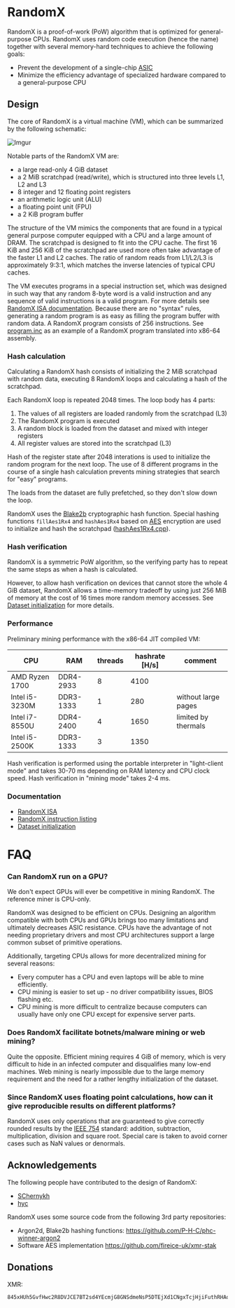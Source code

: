 # RandomX
RandomX is a proof-of-work (PoW) algorithm that is optimized for general-purpose CPUs. RandomX uses random code execution (hence the name) together with several memory-hard techniques to achieve the following goals:

* Prevent the development of a single-chip [ASIC](https://en.wikipedia.org/wiki/Application-specific_integrated_circuit)
* Minimize the efficiency advantage of specialized hardware compared to a general-purpose CPU

## Design

The core of RandomX is a virtual machine (VM), which can be summarized by the following schematic:

![Imgur](https://i.imgur.com/8RYNWLk.png)

Notable parts of the RandomX VM are:

* a large read-only 4 GiB dataset
* a 2 MiB scratchpad (read/write), which is structured into three levels L1, L2 and L3
* 8 integer and 12 floating point registers
* an arithmetic logic unit (ALU)
* a floating point unit (FPU)
* a 2 KiB program buffer

The structure of the VM mimics the components that are found in a typical general purpose computer equipped with a CPU and a large amount of DRAM. The scratchpad is designed to fit into the CPU cache. The first 16 KiB and 256 KiB of the scratchpad are used more often take advantage of the faster L1 and L2 caches. The ratio of random reads from L1/L2/L3 is approximately 9:3:1, which matches the inverse latencies of typical CPU caches.

The VM executes programs in a special instruction set, which was designed in such way that any random 8-byte word is a valid instruction and any sequence of valid instructions is a valid program. For more details see [RandomX ISA documentation](doc/isa.md). Because there are no "syntax" rules, generating a random program is as easy as filling the program buffer with random data. A RandomX program consists of 256 instructions. See [program.inc](src/program.inc) as an example of a RandomX program translated into x86-64 assembly.

### Hash calculation

Calculating a RandomX hash consists of initializing the 2 MiB scratchpad with random data, executing 8 RandomX loops and calculating a hash of the scratchpad.

Each RandomX loop is repeated 2048 times. The loop body has 4 parts:
1. The values of all registers are loaded randomly from the scratchpad (L3)
2. The RandomX program is executed
3. A random block is loaded from the dataset and mixed with integer registers
4. All register values are stored into the scratchpad (L3)

Hash of the register state after 2048 interations is used to initialize the random program for the next loop. The use of 8 different programs in the course of a single hash calculation prevents mining strategies that search for "easy" programs.

The loads from the dataset are fully prefetched, so they don't slow down the loop.

RandomX uses the [Blake2b](https://en.wikipedia.org/wiki/BLAKE_%28hash_function%29#BLAKE2) cryptographic hash function. Special hashing functions `fillAes1Rx4` and `hashAes1Rx4` based on [AES](https://en.wikipedia.org/wiki/Advanced_Encryption_Standard) encryption are used to initialize and hash the scratchpad ([hashAes1Rx4.cpp](src/hashAes1Rx4.cpp)).

### Hash verification

RandomX is a symmetric PoW algorithm, so the verifying party has to repeat the same steps as when a hash is calculated.

However, to allow hash verification on devices that cannot store the whole 4 GiB dataset, RandomX allows a time-memory tradeoff by using just 256 MiB of memory at the cost of 16 times more random memory accesses. See [Dataset initialization](doc/dataset.md) for more details.

### Performance
Preliminary mining performance with the x86-64 JIT compiled VM:

|CPU|RAM|threads|hashrate [H/s]|comment|
|-----|-----|----|----------|-----|
|AMD Ryzen 1700|DDR4-2933|8|4100|
|Intel i5-3230M|DDR3-1333|1|280|without large pages
|Intel i7-8550U|DDR4-2400|4|1650|limited by thermals
|Intel i5-2500K|DDR3-1333|3|1350|

Hash verification is performed using the portable interpreter in "light-client mode" and takes 30-70 ms depending on RAM latency and CPU clock speed. Hash verification in "mining mode" takes 2-4 ms.

### Documentation
* [RandomX ISA](doc/isa.md)
* [RandomX instruction listing](doc/isa-ops.md)
* [Dataset initialization](doc/dataset.md)

# FAQ

### Can RandomX run on a GPU?

We don't expect GPUs will ever be competitive in mining RandomX. The reference miner is CPU-only.

RandomX was designed to be efficient on CPUs. Designing an algorithm compatible with both CPUs and GPUs brings too many limitations and ultimately decreases ASIC resistance. CPUs have the advantage of not needing proprietary drivers and most CPU architectures support a large common subset of primitive operations.

Additionally, targeting CPUs allows for more decentralized mining for several reasons:

* Every computer has a CPU and even laptops will be able to mine efficiently.
* CPU mining is easier to set up - no driver compatibility issues, BIOS flashing etc.
* CPU mining is more difficult to centralize because computers can usually have only one CPU except for expensive server parts.

### Does RandomX facilitate botnets/malware mining or web mining?
Quite the opposite. Efficient mining requires 4 GiB of memory, which is very difficult to hide in an infected computer and disqualifies many low-end machines. Web mining is nearly impossible due to the large memory requirement and the need for a rather lengthy initialization of the dataset.

### Since RandomX uses floating point calculations, how can it give reproducible results on different platforms?

RandomX uses only operations that are guaranteed to give correctly rounded results by the [IEEE 754](https://en.wikipedia.org/wiki/IEEE_754) standard: addition, subtraction, multiplication, division and square root. Special care is taken to avoid corner cases such as NaN values or denormals.

## Acknowledgements
The following people have contributed to the design of RandomX:
* [SChernykh](https://github.com/SChernykh)
* [hyc](https://github.com/hyc)

RandomX uses some source code from the following 3rd party repositories:
* Argon2d, Blake2b hashing functions: https://github.com/P-H-C/phc-winner-argon2
* Software AES implementation https://github.com/fireice-uk/xmr-stak

## Donations
XMR:
```
845xHUh5GvfHwc2R8DVJCE7BT2sd4YEcmjG8GNSdmeNsP5DTEjXd1CNgxTcjHjiFuthRHAoVEJjM7GyKzQKLJtbd56xbh7V
```
